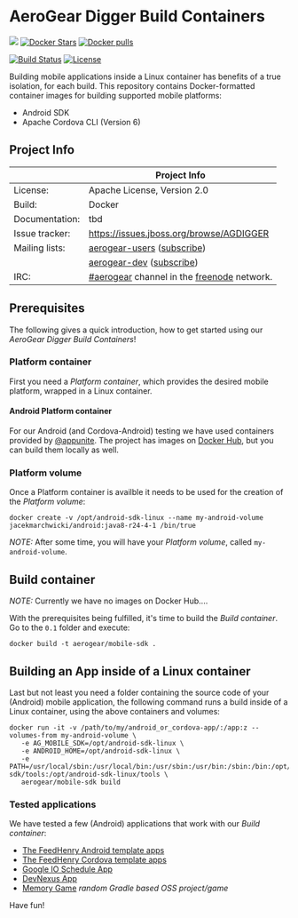 # AeroGear Digger Build Containers

[![](https://img.shields.io/docker/automated/jrottenberg/ffmpeg.svg)](https://hub.docker.com/r/aerogear/mobile-sdk/)
[![Docker Stars](https://img.shields.io/docker/stars/aerogear/mobile-sdk.svg?style=plastic)](https://registry.hub.docker.com/v2/repositories/aerogear/mobile-sdk/stars/count/)
[![Docker pulls](https://img.shields.io/docker/pulls/aerogear/mobile-sdk.svg?style=plastic)](https://registry.hub.docker.com/v2/repositories/aerogear/mobile-sdk/)

[![Build Status](https://travis-ci.org/aerogear/digger-build-containers.png)](https://travis-ci.org/aerogear/digger-build-containers)
[![License](https://img.shields.io/:license-Apache2-blue.svg)](http://www.apache.org/licenses/LICENSE-2.0)

Building mobile applications inside a Linux container has benefits of a true isolation, for each build. This repository contains Docker-formatted container images for building supported mobile platforms:
* Android SDK
* Apache Cordova CLI (Version 6)

## Project Info

|                 | Project Info  |
| --------------- | ------------- |
| License:        | Apache License, Version 2.0  |
| Build:          | Docker  |
| Documentation:  | tbd  |
| Issue tracker:  | https://issues.jboss.org/browse/AGDIGGER  |
| Mailing lists:  | [aerogear-users](http://aerogear-users.1116366.n5.nabble.com/) ([subscribe](https://lists.jboss.org/mailman/listinfo/aerogear-users))  |
|                 | [aerogear-dev](http://aerogear-dev.1069024.n5.nabble.com/) ([subscribe](https://lists.jboss.org/mailman/listinfo/aerogear-dev))  |
| IRC:            | [#aerogear](https://webchat.freenode.net/?channels=aerogear) channel in the [freenode](http://freenode.net/) network.  |


## Prerequisites

The following gives a quick introduction, how to get started using our _AeroGear Digger Build Containers_!

### Platform container

First you need a _Platform container_, which provides the desired mobile platform, wrapped in a Linux container.

#### Android Platform container

For our Android (and Cordova-Android) testing we have used containers provided by [@appunite](https://github.com/appunite/docker). The project has images on [Docker Hub](https://hub.docker.com/r/jacekmarchwicki/android/tags/), but you can build them locally as well.

### Platform volume

Once a Platform container is availble it needs to be used for the creation of the _Platform volume_:

```
docker create -v /opt/android-sdk-linux --name my-android-volume jacekmarchwicki/android:java8-r24-4-1 /bin/true
```

_NOTE:_ After some time, you will have your _Platform volume_, called `my-android-volume`. 


## Build container

_NOTE:_ Currently we have no images on Docker Hub....

With the prerequisites being fulfilled, it's time to build the _Build container_. Go to the `0.1` folder and execute:

```
docker build -t aerogear/mobile-sdk . 
```

## Building an App inside of a Linux container

Last but not least you need a folder containing the source code of your (Android) mobile application, the following command runs a build inside of a Linux container, using the above containers and volumes:

```
docker run -it -v /path/to/my/android_or_cordova-app/:/app:z --volumes-from my-android-volume \
   -e AG_MOBILE_SDK=/opt/android-sdk-linux \
   -e ANDROID_HOME=/opt/android-sdk-linux \
   -e PATH=/usr/local/sbin:/usr/local/bin:/usr/sbin:/usr/bin:/sbin:/bin:/opt/mobile-sdk/tools:/opt/android-sdk-linux/tools \
   aerogear/mobile-sdk build

```

### Tested applications

We have tested a few (Android) applications that work with our _Build container_:

* [The FeedHenry Android template apps](https://github.com/feedhenry-templates?utf8=%E2%9C%93&query=android)
* [The FeedHenry Cordova template apps](https://github.com/feedhenry-templates?utf8=%E2%9C%93&query=cordova-app)
* [Google IO Schedule App](https://github.com/matzew/iosched/tree/changes)
* [DevNexus App](https://github.com/matzew/devnexus-android/tree/dummy-google-services)
* [Memory Game](https://github.com/sromku/memory-game) _random Gradle based OSS project/game_

Have fun!
